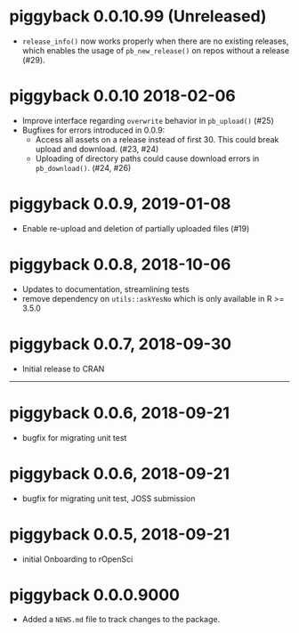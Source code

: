 # piggyback 0.0.10.99 (Unreleased)

* `release_info()` now works properly when there are no existing releases, which enables the usage of `pb_new_release()` on repos without a release (#29).

# piggyback 0.0.10 2018-02-06

* Improve interface regarding `overwrite` behavior in `pb_upload()` (#25)
* Bugfixes for errors introduced in 0.0.9: 
   - Access all assets on a release instead of first 30.  This could break upload and download. (#23, #24)
   - Uploading of directory paths could cause download errors in `pb_download()`. (#24, #26)

# piggyback 0.0.9, 2019-01-08

* Enable re-upload and deletion of partially uploaded files (#19)

# piggyback 0.0.8, 2018-10-06

* Updates to documentation, streamlining tests
* remove dependency on `utils::askYesNo` which is only available in R >= 3.5.0

# piggyback 0.0.7, 2018-09-30

* Initial release to CRAN

--------------------------------------------

# piggyback 0.0.6, 2018-09-21

* bugfix for migrating unit test

# piggyback 0.0.6, 2018-09-21

* bugfix for migrating unit test, JOSS submission

# piggyback 0.0.5, 2018-09-21

* initial Onboarding to rOpenSci

# piggyback 0.0.0.9000

* Added a `NEWS.md` file to track changes to the package.

